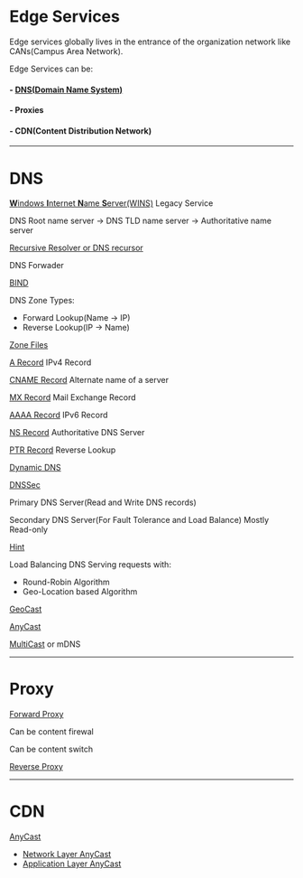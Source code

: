 # Edge Services

Edge services globally lives in the entrance of the organization network like CANs(Campus Area Network).

Edge Services can be:

#### - [DNS(**D**omain **N**ame **S**ystem)](https://github.com/MohsenEbrahimi86/ACFCP-notes/blob/main/Module5/DNS.md)

#### - Proxies

#### - CDN(**C**ontent **D**istribution **N**etwork)

---

# DNS

[**W**indows **I**nternet **N**ame **S**erver(WINS)](https://github.com/MohsenEbrahimi86/ACFCP-notes/blob/main/Module5/WINS.md) Legacy Service

DNS Root name server → DNS TLD name server → Authoritative name server

[Recursive Resolver or DNS recursor](https://github.com/MohsenEbrahimi86/ACFCP-notes/blob/main/Module5/DNS-recursor.md)

DNS Forwader

[BIND](https://github.com/MohsenEbrahimi86/ACFCP-notes/blob/main/Module5/BIND.md)

DNS Zone Types:

- Forward Lookup(Name → IP)
- Reverse Lookup(IP → Name)

[Zone Files](https://github.com/MohsenEbrahimi86/ACFCP-notes/blob/main/Module5/DNS-Zone-Files.md)

[A Record](https://github.com/MohsenEbrahimi86/ACFCP-notes/blob/main/Module5/DNS-A-record.md) IPv4 Record

[CNAME Record](https://github.com/MohsenEbrahimi86/ACFCP-notes/blob/main/Module5/DNS-CNAME-record.md) Alternate name of a server

[MX Record](https://github.com/MohsenEbrahimi86/ACFCP-notes/blob/main/Module5/DNS-MX-record.md) Mail Exchange Record

[AAAA Record](https://github.com/MohsenEbrahimi86/ACFCP-notes/blob/main/Module5/DNS-AAAA-record.md) IPv6 Record

[NS Record](https://github.com/MohsenEbrahimi86/ACFCP-notes/blob/main/Module5/DNS-NS-record.md) Authoritative DNS Server

[PTR Record](https://github.com/MohsenEbrahimi86/ACFCP-notes/blob/main/Module5/DNS-PTR-record.md) Reverse Lookup

[Dynamic DNS](https://github.com/MohsenEbrahimi86/ACFCP-notes/blob/main/Module5/Dynamic-DNS.md)

[DNSSec](https://github.com/MohsenEbrahimi86/ACFCP-notes/blob/main/Module5/DNSSEC.md)

Primary DNS Server(Read and Write DNS records)

Secondary DNS Server(For Fault Tolerance and Load Balance) Mostly Read-only

[Hint](https://github.com/MohsenEbrahimi86/ACFCP-notes/blob/main/Module5/DNS-Hint.md)

Load Balancing DNS Serving requests with:

- Round-Robin Algorithm
- Geo-Location based Algorithm

[GeoCast](https://github.com/MohsenEbrahimi86/ACFCP-notes/blob/main/Module5/DNS-GeoCast.md)

[AnyCast](https://github.com/MohsenEbrahimi86/ACFCP-notes/blob/main/Module5/DNS-AnyCast.md)

[MultiCast](https://github.com/MohsenEbrahimi86/ACFCP-notes/blob/main/Module5/DNS-Multicast.md) or mDNS

---

# Proxy

[Forward Proxy](https://github.com/MohsenEbrahimi86/ACFCP-notes/blob/main/Module5/Forward-Proxy.md)

Can be content firewal

Can be content switch

[Reverse Proxy](https://github.com/MohsenEbrahimi86/ACFCP-notes/blob/main/Module5/Reverse-Proxy.md)

---

# CDN

[AnyCast](https://github.com/MohsenEbrahimi86/ACFCP-notes/blob/main/Module5/CDN-AnyCast.md)

- [Network Layer AnyCast]()
- [Application Layer AnyCast]()
